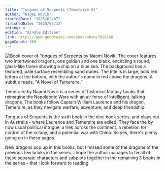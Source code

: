 ```yaml
---
title: "Tongues of Serpents (Temeraire 6)"
author: "Naomi Novik"
startedDate: "2025/02/07"
finishedDate: "2025/07/12"
rating: 4
edition: "Kindle Edition"
link: https://www.goodreads.com/book/show/7818666
pageCount: 369
---
```


![Book cover of Tongues of Serpents by Naomi Novik. The cover features two intertwined dragons, one golden and one black, encircling a round, glass-like frame showing a ship on a blue sea. The background has a textured, pale surface resembling sand dunes. The title is in large, bold red letters at the bottom, with the author's name in red above the dragons. A subtitle reads, "A Novel of Temeraire."](https://images-na.ssl-images-amazon.com/images/S/compressed.photo.goodreads.com/books/1296236911i/7818666.jpg)

Temeraire by Naomi Novik is a series of historical fantasy books that reimagine the Napoleonic Wars with an air force of intelligent, talking dragons. The books follow Captain William Laurence and his dragon, Temeraire, as they navigate warfare, adventure, and deep friendship.

Tongues of Serpents is the sixth book in the nine book series, and plays out in Australia - where Laurence and Temeraire are exiled. They face the by now usual political intrigue, a trek across the continent, a rebellion for control of the colony, and a potential war with China. So yes, there's plenty going on in these pages.

New dragons pop up in this books, but I missed some of the dragons of the previous few books in the series. I hope the author manages to tie all of these separate characters and subplots together in the remaining 3 books in the series - that I look forward to reading.
